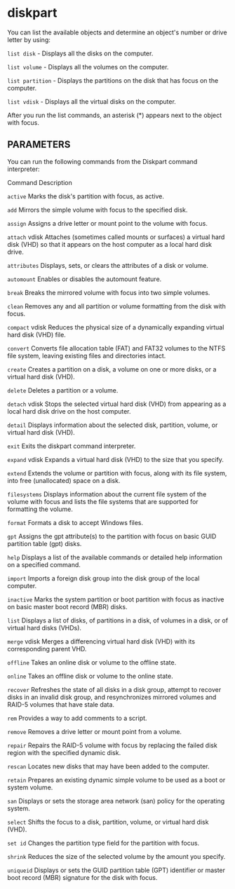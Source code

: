 # diskpart

You can list the available objects and determine an object's number or drive letter by using:

`list disk` - Displays all the disks on the computer.

`list volume` - Displays all the volumes on the computer.

`list partition` - Displays the partitions on the disk that has focus on the computer.

`list vdisk` - Displays all the virtual disks on the computer.

After you run the list commands, an asterisk (*) appears next to the object with focus.



## PARAMETERS

You can run the following commands from the Diskpart command interpreter:


Command	Description

`active`	Marks the disk's partition with focus, as active.

`add`	Mirrors the simple volume with focus to the specified disk.

`assign`	Assigns a drive letter or mount point to the volume with focus.

`attach` vdisk	Attaches (sometimes called mounts or surfaces) a virtual hard disk (VHD) so that it appears on the host computer as a local hard disk drive.

`attributes`	Displays, sets, or clears the attributes of a disk or volume.

`automount`	Enables or disables the automount feature.

`break`	Breaks the mirrored volume with focus into two simple volumes.

`clean`	Removes any and all partition or volume formatting from the disk with focus.

`compact` vdisk	Reduces the physical size of a dynamically expanding virtual hard disk (VHD) file.

`convert`	Converts file allocation table (FAT) and FAT32 volumes to the NTFS file system, leaving existing files and directories intact.

`create`	Creates a partition on a disk, a volume on one or more disks, or a virtual hard disk (VHD).

`delete`	Deletes a partition or a volume.

`detach` vdisk	Stops the selected virtual hard disk (VHD) from appearing as a local hard disk drive on the host computer.

`detail`	Displays information about the selected disk, partition, volume, or virtual hard disk (VHD).

`exit`	Exits the diskpart command interpreter.

`expand` vdisk	Expands a virtual hard disk (VHD) to the size that you specify.

`extend`	Extends the volume or partition with focus, along with its file system, into free (unallocated) space on a disk.

`filesystems`	Displays information about the current file system of the volume with focus and lists the file systems that are supported for formatting the volume.

`format`	Formats a disk to accept Windows files.

`gpt`	Assigns the gpt attribute(s) to the partition with focus on basic GUID partition table (gpt) disks.

`help`	Displays a list of the available commands or detailed help information on a specified command.

`import`	Imports a foreign disk group into the disk group of the local computer.

`inactive`	Marks the system partition or boot partition with focus as inactive on basic master boot record (MBR) disks.

`list`	Displays a list of disks, of partitions in a disk, of volumes in a disk, or of virtual hard disks (VHDs).

`merge` vdisk	Merges a differencing virtual hard disk (VHD) with its corresponding parent VHD.

`offline`	Takes an online disk or volume to the offline state.

`online`	Takes an offline disk or volume to the online state.

`recover`	Refreshes the state of all disks in a disk group, attempt to recover disks in an invalid disk group, and resynchronizes mirrored volumes and RAID-5 volumes that have stale data.

`rem`	Provides a way to add comments to a script.

`remove`	Removes a drive letter or mount point from a volume.

`repair`	Repairs the RAID-5 volume with focus by replacing the failed disk region with the specified dynamic disk.

`rescan`	Locates new disks that may have been added to the computer.

`retain`	Prepares an existing dynamic simple volume to be used as a boot or system volume.

`san`	Displays or sets the storage area network (san) policy for the operating system.

`select`	Shifts the focus to a disk, partition, volume, or virtual hard disk (VHD).

`set id`	Changes the partition type field for the partition with focus.

`shrink`	Reduces the size of the selected volume by the amount you specify.

`uniqueid`	Displays or sets the GUID partition table (GPT) identifier or master boot record (MBR) signature for the disk with focus.
